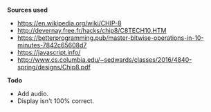 **Sources used**

 - https://en.wikipedia.org/wiki/CHIP-8
 - http://devernay.free.fr/hacks/chip8/C8TECH10.HTM
 - https://betterprogramming.pub/master-bitwise-operations-in-10-minutes-7842c65608d7
 - https://javascript.info/
 - http://www.cs.columbia.edu/~sedwards/classes/2016/4840-spring/designs/Chip8.pdf

**Todo**

 - Add audio.
 - Display isn't 100% correct.
